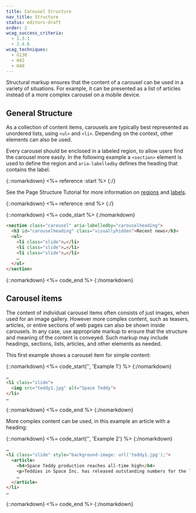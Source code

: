 ```yaml
---
title: Carousel Structure
nav_title: Structure
status: editors-draft
order: 2
wcag_success_criteria:
  - 1.3.1
  - 2.4.6
wcag_techniques:
  - G130
  - H42
  - H48
---
```


Structural markup ensures that the content of a carousel can be used in a variety of situations. For example, it can be presented as a list of articles instead of a more complex carousel on a mobile device.

## General Structure

As a collection of content items, carousels are typically best represented as unordered lists, using `<ul>` and `<li>`. Depending on the context, other elements can also be used.

Every carousel should be enclosed in a labeled region, to allow users find the carousel more easily. In the following example a `<section>` element is used to define the region and `aria-labelledby` defines the heading that contains the label.

{::nomarkdown}
<%= reference :start %>
{:/}

See the Page Structure Tutorial for more information on [regions](/page-structure/regions.html) and [labels](/page-structure/labels.html).

{::nomarkdown}
<%= reference :end %>
{:/}

{::nomarkdown}
<%= code_start %>
{:/nomarkdown}

~~~html
<section class="carousel" aria-labelledby="carouselheading">
  <h3 id="carouselheading" class="visuallyhidden">Recent news</h3>
  <ul>
    <li class="slide">…</li>
    <li class="slide">…</li>
    <li class="slide">…</li>
    …
  </ul>
</section>
~~~

{::nomarkdown}
<%= code_end %>
{:/nomarkdown}

## Carousel items

The content of individual carousel items often consists of just images, when used for an image gallery. However more complex content, such as teasers, articles, or entire sections of web pages can also be shown inside carousels. In any case, use appropriate markup to ensure that the structure and meaning of the content is conveyed. Such markup may include headings, sections, lists, articles, and other elements as needed.

This first example shows a carousel item for simple content:

{::nomarkdown}
<%= code_start('', 'Example 1') %>
{:/nomarkdown}

~~~html
…
<li class="slide">
  <img src="teddy1.jpg" alt="Space Teddy">
</li>
…
~~~

{::nomarkdown}
<%= code_end %>
{:/nomarkdown}

More complex content can be used, in this example an article with a heading:

{::nomarkdown}
<%= code_start('', 'Example 2') %>
{:/nomarkdown}

~~~html
…
<li class="slide" style="background-image: url('teddy1.jpg');">
  <article>
    <h4>Space Teddy production reaches all-time high</h4>
    <p>Teddies in Space Inc. has released outstanding numbers for the last solar year. The production of Space Teddies increased by 17%. The new version, scheduled to be released in a few months, will likely be the biggest Space Teddy release ever.</p>
    …
  </article>
</li>
…
~~~

{::nomarkdown}
<%= code_end %>
{:/nomarkdown}
